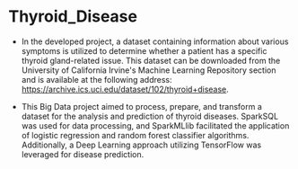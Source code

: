 # Thyroid_Disease

* In the developed project, a dataset containing information about various symptoms is utilized to determine whether a patient has a specific thyroid gland-related issue. This dataset can be downloaded from the University of California Irvine's Machine Learning Repository section and is available at the following address: https://archive.ics.uci.edu/dataset/102/thyroid+disease.

* This Big Data project aimed to process, prepare, and transform a dataset for the analysis and prediction of thyroid diseases. SparkSQL was used for data processing, and SparkMLlib facilitated the application of logistic regression and random forest classifier algorithms. Additionally, a Deep Learning approach utilizing TensorFlow was leveraged for disease prediction.
